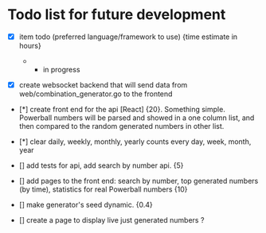 # Todo list for future development
- [x] item todo (preferred language/framework to use) {time estimate in hours} 
   * - in progress

- [x] create websocket backend that will send data from web/combination_generator.go to the frontend

- [*] create front end for the api [React] {20}. Something simple. Powerball numbers will be parsed and showed in a one column list, and then compared to the random generated numbers in other list.

- [*] clear daily, weekly, monthly, yearly counts every day, week, month, year

- [] add tests for api, add search by number api. {5} 

- [] add pages to the front end: search by number, top generated numbers (by time), statistics for real Powerball numbers {10}

- [] make generator's seed dynamic. {0.4}
- [] create a page to display live just generated numbers ?
